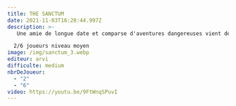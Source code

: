 ```yaml
---
title: THE SANCTUM
date: 2021-11-03T16:28:44.997Z
description: >-
   Une amie de longue date et comparse d'aventures dangereuses vient de vous adresser une lettre vous demandant votre aide. Elle y évoque des disparitions dans les forêts de la région et vous allez devoir partir mener votre propre enquête. Prenez garde, car au moment de faire face à la force antique qui sommeille sous un vieux monastère abandonné, vous allez mettre en péril non seulement vos vies, mais aussi vos âmes. Ce lugubre sanctuaire renferme d'étranges secrets. 

  2/6 joueurs niveau moyen
image: /img/sanctum_3.webp
editeur: arvi
difficulte: medium
nbrDeJoueur:
  - "2"
  - "6"
video: https://youtu.be/9FtWnqSPuvI
---
```

